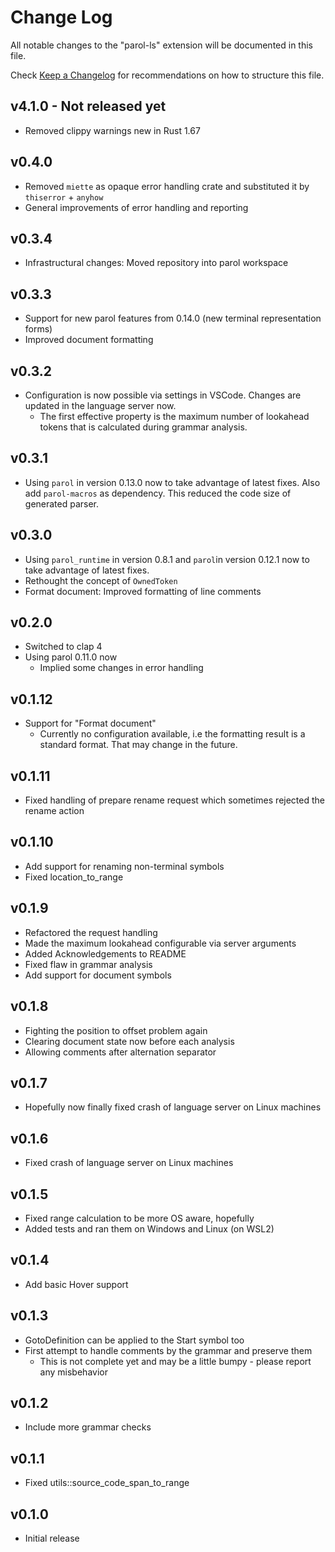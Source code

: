 # Change Log

All notable changes to the "parol-ls" extension will be documented in this file.

Check [Keep a Changelog](http://keepachangelog.com/) for recommendations on how to structure this
file.

## v4.1.0 - Not released yet

* Removed clippy warnings new in Rust 1.67

## v0.4.0

* Removed `miette` as opaque error handling crate and substituted it by `thiserror` + `anyhow`
* General improvements of error handling and reporting

## v0.3.4

* Infrastructural changes: Moved repository into parol workspace

## v0.3.3

* Support for new parol features from 0.14.0 (new terminal representation forms)
* Improved document formatting

## v0.3.2

* Configuration is now possible via settings in VSCode. Changes are updated in the language server
now.
  * The first effective property is the maximum number of lookahead tokens that is calculated
  during grammar analysis.

## v0.3.1

* Using `parol` in version 0.13.0 now to take advantage of latest fixes. Also add `parol-macros` as
dependency. This reduced the code size of generated parser.

## v0.3.0

* Using `parol_runtime` in version 0.8.1 and `parol`in version 0.12.1 now to take advantage of
latest fixes.
* Rethought the concept of `OwnedToken`
* Format document: Improved formatting of line comments

## v0.2.0

* Switched to clap 4
* Using parol 0.11.0 now
  * Implied some changes in error handling

## v0.1.12

* Support for "Format document"
  * Currently no configuration available, i.e the formatting result is a standard format. That may
  change in the future.

## v0.1.11

* Fixed handling of prepare rename request which sometimes rejected the rename action

## v0.1.10

* Add support for renaming non-terminal symbols
* Fixed location_to_range

## v0.1.9

* Refactored the request handling
* Made the maximum lookahead configurable via server arguments
* Added Acknowledgements to README
* Fixed flaw in grammar analysis
* Add support for document symbols

## v0.1.8

* Fighting the position to offset problem again
* Clearing document state now before each analysis
* Allowing comments after alternation separator

## v0.1.7

* Hopefully now finally fixed crash of language server on Linux machines

## v0.1.6

* Fixed crash of language server on Linux machines

## v0.1.5

* Fixed range calculation to be more OS aware, hopefully
* Added tests and ran them on Windows and Linux (on WSL2)

## v0.1.4

* Add basic Hover support

## v0.1.3

* GotoDefinition can be applied to the Start symbol too
* First attempt to handle comments by the grammar and preserve them
  * This is not complete yet and may be a little bumpy - please report any misbehavior

## v0.1.2

* Include more grammar checks

## v0.1.1

* Fixed utils::source_code_span_to_range

## v0.1.0

* Initial release

